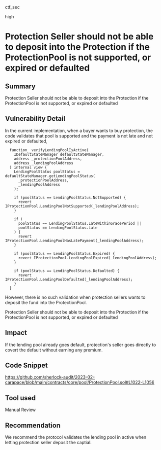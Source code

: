 ctf_sec

high

# Protection Seller should not be able to deposit into the Protection if the ProtectionPool is not supported, or expired or defaulted

## Summary

Protection Seller should not be able to deposit into the Protection if the ProtectionPool is not supported, or expired or defaulted

## Vulnerability Detail

In the current implementation, when a buyer wants to buy protection, the code validates that pool is supported and the payment is not late and not expired or defaulted,

```solidity
  function _verifyLendingPoolIsActive(
    IDefaultStateManager defaultStateManager,
    address _protectionPoolAddress,
    address _lendingPoolAddress
  ) internal view {
    LendingPoolStatus poolStatus = defaultStateManager.getLendingPoolStatus(
      _protectionPoolAddress,
      _lendingPoolAddress
    );

    if (poolStatus == LendingPoolStatus.NotSupported) {
      revert IProtectionPool.LendingPoolNotSupported(_lendingPoolAddress);
    }

    if (
      poolStatus == LendingPoolStatus.LateWithinGracePeriod ||
      poolStatus == LendingPoolStatus.Late
    ) {
      revert IProtectionPool.LendingPoolHasLatePayment(_lendingPoolAddress);
    }

    if (poolStatus == LendingPoolStatus.Expired) {
      revert IProtectionPool.LendingPoolExpired(_lendingPoolAddress);
    }

    if (poolStatus == LendingPoolStatus.Defaulted) {
      revert IProtectionPool.LendingPoolDefaulted(_lendingPoolAddress);
    }
  }
```

However, there is no such validation when protection sellers wants to deposit the fund into the ProtectionPool.

Protection Seller should not be able to deposit into the Protection if the ProtectionPool is not supported, or expired or defaulted

## Impact

If the lending pool already goes default, protection's seller goes directly to covert the default without earning any premium.

## Code Snippet

https://github.com/sherlock-audit/2023-02-carapace/blob/main/contracts/core/pool/ProtectionPool.sol#L1022-L1056

## Tool used

Manual Review

## Recommendation

We recommend the protocol validates the lending pool in active when letting protection seller deposit the captial.